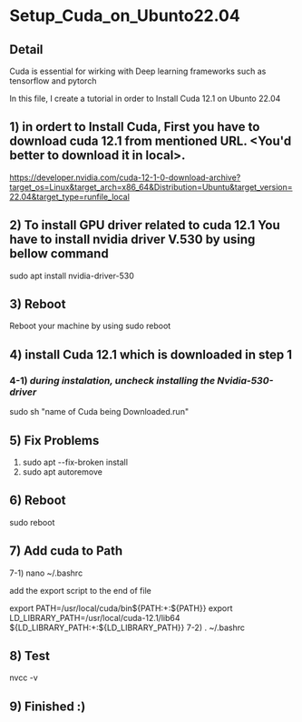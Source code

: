 # Setup_Cuda_on_Ubunto22.04

## Detail

Cuda is essential for wirking with Deep learning frameworks such as tensorflow and pytorch


In this file, I create a tutorial in order to Install Cuda 12.1 on Ubunto 22.04

## 1) in ordert to Install Cuda, First you have to download cuda 12.1 from mentioned URL. <You'd better to download it in local>.

https://developer.nvidia.com/cuda-12-1-0-download-archive?target_os=Linux&target_arch=x86_64&Distribution=Ubuntu&target_version=22.04&target_type=runfile_local

## 2) To install GPU driver related to cuda 12.1 You have to install nvidia driver V.530 by using bellow command
sudo apt install nvidia-driver-530

## 3) Reboot
Reboot your machine by using
sudo reboot

## 4) install Cuda 12.1 which is downloaded in step 1
### 4-1) *during instalation, uncheck installing the Nvidia-530-driver*
sudo sh "name of Cuda being Downloaded.run"


## 5) Fix Problems
1) sudo apt --fix-broken install
2) sudo apt autoremove

## 6) Reboot
sudo reboot

## 7) Add cuda to Path
7-1) nano ~/.bashrc

add the export script to the end of file 


export PATH=/usr/local/cuda/bin${PATH:+:${PATH}}
export LD_LIBRARY_PATH=/usr/local/cuda-12.1/lib64\
                         ${LD_LIBRARY_PATH:+:${LD_LIBRARY_PATH}}
7-2) . ~/.bashrc

## 8) Test
nvcc -v

## 9) Finished :)
